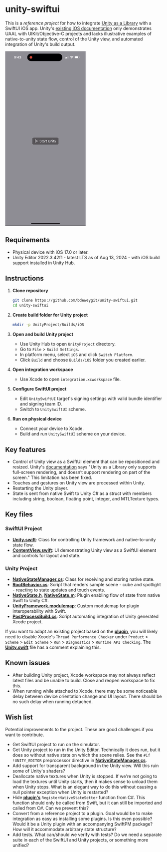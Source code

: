 # unity-swiftui

This is a _reference project_ for how to integrate [Unity as a Library](https://unity.com/features/unity-as-a-library) with a SwiftUI iOS app. Unity's [existing iOS documentation](https://github.com/Unity-Technologies/uaal-example/blob/master/docs/ios.md) only demonstrates UAAL with UIKit/Objective-C projects and lacks illustrative examples of native-to-unity state flow, control of the Unity view, and automated integration of Unity's build output.

![Screen recording](recording.gif)

## Requirements

- Physical device with iOS 17.0 or later.
- Unity Editor 2022.3.42f1 - latest LTS as of Aug 13, 2024 - with iOS build support installed in Unity Hub.

## Instructions

1. **Clone repository**
    ```bash
    git clone https://github.com/bdeweygit/unity-swiftui.git
    cd unity-swiftui
    ```

2. **Create build folder for Unity project**
    ```bash
    mkdir -p UnityProject/Builds/iOS
    ```

3. **Open and build Unity project**
    - Use Unity Hub to open `UnityProject` directory.
    - Go to `File` > `Build Settings`.
    - In platform menu, select `iOS` and click `Switch Platform`.
    - Click `Build` and choose `Builds/iOS` folder you created earlier.

4. **Open integration workspace**
    - Use Xcode to open `integration.xcworkspace` file.

5. **Configure SwiftUI project**
    - Edit `UnitySwiftUI` target's signing settings with valid bundle identifier and signing team ID.
    - Switch to `UnitySwiftUI` scheme.

6. **Run on physical device**
    - Connect your device to Xcode.
    - Build and run `UnitySwiftUI` scheme on your device.

## Key features

- Control of Unity view as a SwiftUI element that can be repositioned and resized. Unity's [documentation](https://docs.unity3d.com/2022.3/Documentation/Manual/UnityasaLibrary-iOS.html) says "Unity as a Library only supports full-screen rendering, and doesn’t support rendering on part of the screen." This limitation has been fixed.
- Touches and gestures on Unity view are processed within Unity.
- Restarting the Unity player.
- State is sent from native Swift to Unity C# as a struct with members including string, boolean, floating point, integer, and MTLTexture types.

## Key files

### SwiftUI Project

- [**Unity.swift**](SwiftUIProject/UnitySwiftUI/Unity.swift): Class for controlling Unity framework and native-to-unity state flow.
- [**ContentView.swift**](SwiftUIProject/UnitySwiftUI/ContentView.swift): UI demonstrating Unity view as a SwiftUI element and controls for layout and state.

### Unity Project

- [**NativeStateManager.cs**](UnityProject/Assets/Scripts/NativeStateManager.cs): Class for receiving and storing native state.
- [**RootBehavior.cs**](UnityProject/Assets/Scripts/RootBehavior.cs): Script that renders sample scene - cube and spotlight - reacting to state updates and touch events.
- [**NativeState.h**](UnityProject/Assets/Plugins/iOS/NativeState.h), [**NativeState.m**](UnityProject/Assets/Plugins/iOS/NativeState.m): Plugin enabling flow of state from native Swift to Unity C#.
- [**UnityFramework.modulemap**](UnityProject/Assets/Plugins/iOS/UnityFramework.modulemap): Custom modulemap for plugin interoperability with Swift.
- [**PostProcessBuild.cs**](UnityProject/Assets/Editor/PostProcessBuild.cs): Script automating integration of Unity generated Xcode project.

If you want to adapt an existing project based on the [**plugin**](UnityProject/Assets/Plugins/iOS/NativeState.h), you will likely need to disable Xcode's `Thread Performance Checker` under `Product` > `Scheme` > `Edit Scheme` > `Run` > `Diagnostics` > `Runtime API Checking`. The [**Unity.swift**](SwiftUIProject/UnitySwiftUI/Unity.swift) file has a comment explaining this.

## Known issues

- After building Unity project, Xcode workspace may not always reflect latest files and be unable to build. Close and reopen workspace to fix this.
- When running while attached to Xcode, there may be some noticeable delay between device orientation change and UI layout. There should be no such delay when running detached.

## Wish list

Potential improvements to the project. These are good challenges if you want to contribute.

- Get SwiftUI project to run on the simulator.
- Get Unity project to run in the Unity Editor. Technically it does run, but it does so without native state on which the scene relies. See the `#if !UNITY_EDITOR` preprocessor directive in [**NativeStateManager.cs**](UnityProject/Assets/Scripts/NativeStateManager.cs).
- Add support for transparent background in the Unity view. Will this ruin some of Unity's shaders?
- Deallocate native textures when Unity is stopped. If we're not going to load the textures until Unity starts, then it makes sense to unload them when Unity stops. What is an elegant way to do this without causing a null pointer exception when Unity is restarted?
- Hide [**plugin's**](UnityProject/Assets/Plugins/iOS/NativeState.m) `RegisterNativeStateSetter` function from C#. This function should only be called from Swift, but it can still be imported and called from C#. Can we prevent this?
- Convert from a reference project to a plugin. Goal would be to make integration as easy as installing some plugins. Is this even possible? Would it be a Unity plugin with an accompanying SwiftPM package? How will it accommodate arbitrary state structure?
- Add tests. What can/should we verify with tests? Do we need a separate suite in each of the SwiftUI and Unity projects, or something more unified?